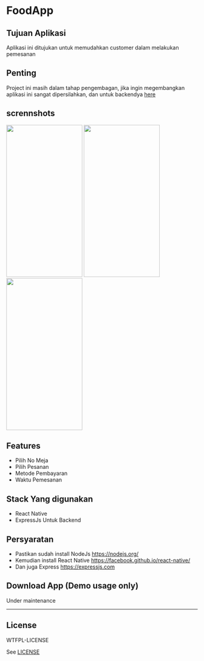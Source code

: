 # FoodApp 

## Tujuan Aplikasi
Aplikasi ini ditujukan untuk memudahkan customer dalam  melakukan pemesanan 

## Penting
Project ini masih dalam tahap pengembagan, jika ingin megembangkan aplikasi ini sangat dipersilahkan, dan untuk backendya
[here](https://github.com/muhrifai7/testBackends)
<br>

## scrennshots
<img src="https://github.com/muhrifai7/foodApp/blob/master/screenshot/addfood.jpg" width="200" height="400"  />
<img src="https://github.com/muhrifai7/foodApp/blob/master/screenshot/allmenu.jpg" width="200" height="400" />
<img src="https://github.com/muhrifai7/foodApp/blob/master/screenshot/modal.jpg" width="200" height="400" />


## Features
* Pilih No Meja
* Pilih Pesanan
* Metode Pembayaran
* Waktu Pemesanan


## Stack Yang digunakan
* React Native 
* ExpressJs Untuk Backend

## Persyaratan
* Pastikan sudah install NodeJs https://nodejs.org/
* Kemudian install React Native https://facebook.github.io/react-native/
* Dan juga Express https://expressjs.com


## Download App (Demo usage only)

Under maintenance


----

## License

WTFPL-LICENSE

See [LICENSE](http://www.wtfpl.net/txt/copying/)
